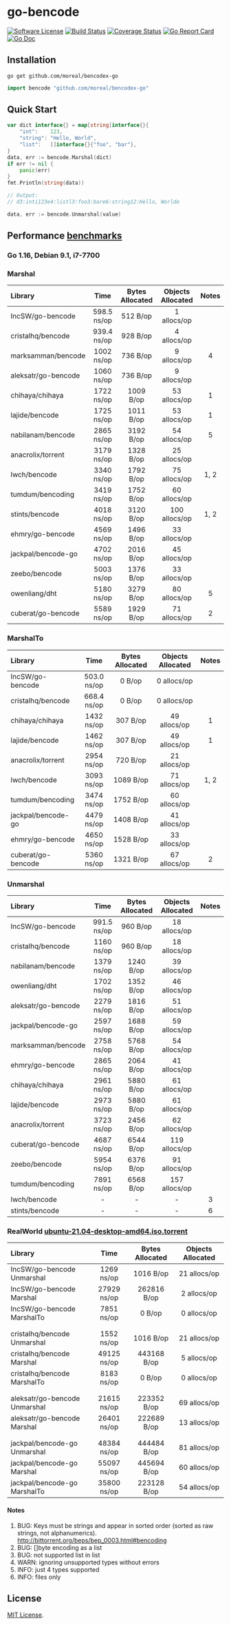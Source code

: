 # go-bencode
[![Software License](https://img.shields.io/badge/license-MIT-brightgreen.svg?style=flat-square)](LICENSE)
[![Build Status](https://img.shields.io/travis/IncSW/go-bencode.svg?style=flat-square)](https://travis-ci.org/IncSW/go-bencode)
[![Coverage Status](https://img.shields.io/coveralls/IncSW/go-bencode/master.svg?style=flat-square)](https://coveralls.io/github/IncSW/go-bencode)
[![Go Report Card](https://goreportcard.com/badge/github.com/moreal/bencodex-go?style=flat-square)](https://goreportcard.com/report/github.com/moreal/bencodex-go)
[![Go Doc](https://img.shields.io/badge/godoc-reference-blue.svg?style=flat-square)](http://godoc.org/github.com/moreal/bencodex-go)

## Installation

`go get github.com/moreal/bencodex-go`

```go
import bencode "github.com/moreal/bencodex-go"
```

## Quick Start

```go
var dict interface{} = map[string]interface{}{
	"int":    123,
	"string": "Hello, World",
	"list":   []interface{}{"foo", "bar"},
}
data, err := bencode.Marshal(dict)
if err != nil {
	panic(err)
}
fmt.Println(string(data))

// Output:
// d3:inti123e4:listl3:foo3:bare6:string12:Hello, Worlde
```

```go
data, err := bencode.Unmarshal(value)
```

## Performance [benchmarks](https://github.com/moreal/bencodex-go/tree/master/benchmarks)

### Go 1.16, Debian 9.1, i7-7700

### Marshal

| Library             |    Time     | Bytes Allocated | Objects Allocated | Notes |
| :------------------ | :---------: | :-------------: | :---------------: | :---: |
| IncSW/go-bencode    | 598.5 ns/op |    512 B/op     |    1 allocs/op    |       |
| cristalhq/bencode   | 939.4 ns/op |    928 B/op     |    4 allocs/op    |       |
| marksamman/bencode  | 1002 ns/op  |    736 B/op     |    9 allocs/op    |   4   |
| aleksatr/go-bencode | 1060 ns/op  |    736 B/op     |    9 allocs/op    |       |
| chihaya/chihaya     | 1722 ns/op  |    1009 B/op    |   53 allocs/op    |   1   |
| lajide/bencode      | 1725 ns/op  |    1011 B/op    |   53 allocs/op    |   1   |
| nabilanam/bencode   | 2865 ns/op  |    3192 B/op    |   54 allocs/op    |   5   |
| anacrolix/torrent   | 3179 ns/op  |    1328 B/op    |   25 allocs/op    |       |
| lwch/bencode        | 3340 ns/op  |    1792 B/op    |   75 allocs/op    | 1, 2  |
| tumdum/bencoding    | 3419 ns/op  |    1752 B/op    |   60 allocs/op    |       |
| stints/bencode      | 4018 ns/op  |    3120 B/op    |   100 allocs/op   | 1, 2  |
| ehmry/go-bencode    | 4569 ns/op  |    1496 B/op    |   33 allocs/op    |       |
| jackpal/bencode-go  | 4702 ns/op  |    2016 B/op    |   45 allocs/op    |       |
| zeebo/bencode       | 5003 ns/op  |    1376 B/op    |   33 allocs/op    |       |
| owenliang/dht       | 5180 ns/op  |    3279 B/op    |   80 allocs/op    |   5   |
| cuberat/go-bencode  | 5589 ns/op  |    1929 B/op    |   71 allocs/op    |   2   |

### MarshalTo

| Library            |    Time     | Bytes Allocated | Objects Allocated | Notes |
| :----------------- | :---------: | :-------------: | :---------------: | :---: |
| IncSW/go-bencode   | 503.0 ns/op |     0 B/op      |    0 allocs/op    |       |
| cristalhq/bencode  | 668.4 ns/op |     0 B/op      |    0 allocs/op    |       |
| chihaya/chihaya    | 1432 ns/op  |    307 B/op     |   49 allocs/op    |   1   |
| lajide/bencode     | 1462 ns/op  |    307 B/op     |   49 allocs/op    |   1   |
| anacrolix/torrent  | 2954 ns/op  |    720 B/op     |   21 allocs/op    |       |
| lwch/bencode       | 3093 ns/op  |    1089 B/op    |   71 allocs/op    | 1, 2  |
| tumdum/bencoding   | 3474 ns/op  |    1752 B/op    |   60 allocs/op    |       |
| jackpal/bencode-go | 4479 ns/op  |    1408 B/op    |   41 allocs/op    |       |
| ehmry/go-bencode   | 4650 ns/op  |    1528 B/op    |   33 allocs/op    |       |
| cuberat/go-bencode | 5360 ns/op  |    1321 B/op    |   67 allocs/op    |   2   |

### Unmarshal

| Library             |    Time     | Bytes Allocated | Objects Allocated | Notes |
| :------------------ | :---------: | :-------------: | :---------------: | :---: |
| IncSW/go-bencode    | 991.5 ns/op |    960 B/op     |   18 allocs/op    |       |
| cristalhq/bencode   | 1160 ns/op  |    960 B/op     |   18 allocs/op    |       |
| nabilanam/bencode   | 1379 ns/op  |    1240 B/op    |   39 allocs/op    |       |
| owenliang/dht       | 1702 ns/op  |    1352 B/op    |   46 allocs/op    |       |
| aleksatr/go-bencode | 2279 ns/op  |    1816 B/op    |   51 allocs/op    |       |
| jackpal/bencode-go  | 2597 ns/op  |    1688 B/op    |   59 allocs/op    |       |
| marksamman/bencode  | 2758 ns/op  |    5768 B/op    |   54 allocs/op    |       |
| ehmry/go-bencode    | 2865 ns/op  |    2064 B/op    |   41 allocs/op    |       |
| chihaya/chihaya     | 2961 ns/op  |    5880 B/op    |   61 allocs/op    |       |
| lajide/bencode      | 2973 ns/op  |    5880 B/op    |   61 allocs/op    |       |
| anacrolix/torrent   | 3723 ns/op  |    2456 B/op    |   62 allocs/op    |       |
| cuberat/go-bencode  | 4687 ns/op  |    6544 B/op    |   119 allocs/op   |       |
| zeebo/bencode       | 5954 ns/op  |    6376 B/op    |   91 allocs/op    |       |
| tumdum/bencoding    | 7891 ns/op  |    6568 B/op    |   157 allocs/op   |       |
| lwch/bencode        |      -      |        -        |         -         |   3   |
| stints/bencode      |      -      |        -        |         -         |   6   |

### RealWorld [ubuntu-21.04-desktop-amd64.iso.torrent](https://releases.ubuntu.com/21.04/ubuntu-21.04-desktop-amd64.iso.torrent)

| Library                       |    Time     | Bytes Allocated | Objects Allocated |
| :---------------------------- | :---------: | :-------------: | :---------------: |
| IncSW/go-bencode Unmarshal    | 1269 ns/op  |    1016 B/op    |   21 allocs/op    |
| IncSW/go-bencode Marshal      | 27929 ns/op |   262816 B/op   |    2 allocs/op    |
| IncSW/go-bencode MarshalTo    | 7851 ns/op  |     0 B/op      |    0 allocs/op    |
|                               |
|                               |
| cristalhq/bencode Unmarshal   | 1552 ns/op  |    1016 B/op    |   21 allocs/op    |
| cristalhq/bencode Marshal     | 49125 ns/op |   443168 B/op   |    5 allocs/op    |
| cristalhq/bencode MarshalTo   | 8183 ns/op  |     0 B/op      |    0 allocs/op    |
|                               |
|                               |
| aleksatr/go-bencode Unmarshal | 21615 ns/op |   223352 B/op   |   69 allocs/op    |
| aleksatr/go-bencode Marshal   | 26401 ns/op |   222689 B/op   |   13 allocs/op    |
|                               |
|                               |
| jackpal/bencode-go Unmarshal  | 48384 ns/op |   444484 B/op   |   81 allocs/op    |
| jackpal/bencode-go Marshal    | 55097 ns/op |   445694 B/op   |   60 allocs/op    |
| jackpal/bencode-go MarshalTo  | 35800 ns/op |   223128 B/op   |   54 allocs/op    |

#### Notes

1. BUG: Keys must be strings and appear in sorted order (sorted as raw strings, not alphanumerics). http://bittorrent.org/beps/bep_0003.html#bencoding
2. BUG: []byte encoding as a list
3. BUG: not supported list in list
4. WARN: ignoring unsupported types without errors
5. INFO: just 4 types supported
6. INFO: files only

## License

[MIT License](LICENSE).
